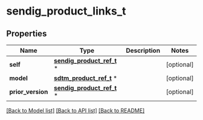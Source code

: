 # sendig_product_links_t

## Properties
Name | Type | Description | Notes
------------ | ------------- | ------------- | -------------
**self** | [**sendig_product_ref_t**](sendig_product_ref.md) \* |  | [optional] 
**model** | [**sdtm_product_ref_t**](sdtm_product_ref.md) \* |  | [optional] 
**prior_version** | [**sendig_product_ref_t**](sendig_product_ref.md) \* |  | [optional] 

[[Back to Model list]](../README.md#documentation-for-models) [[Back to API list]](../README.md#documentation-for-api-endpoints) [[Back to README]](../README.md)


